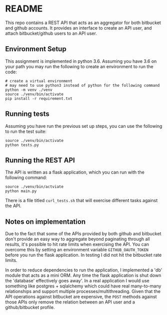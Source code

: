 # README

This repo contains a REST API that acts as an aggregator for both bitbucket and github accounts. It provides an interface to create an API user, and attach bitbucket/github users to an API user.

## Environment Setup

This assignment is implemented in python 3.6. Assuming you have 3.6 on your path you may run the following to create an environment to run the code:

```
# create a virtual environment
# may need to use python3 instead of python for the following command
python -m venv ./venv
source ./venv/bin/activate
pip install -r requirement.txt
```

## Running tests

Assuming you have run the previous set up steps, you can use the following to run the test suite:

```
source ./venv/bin/activate
python tests.py
```

## Running the REST API

The API is written as a flask application, which you can run with the following command:

```
source ./venv/bin/actviate
python main.py
```

There is a file titled `curl_tests.sh` that will exercise different tasks against the API.

## Notes on implementation

Due to the fact that some of the APIs provided by both github and bitbucket don't provide an easy way to aggregate beyond paginating through all results, it's possible to hit rate limits when exercising the API. You can overcome this by setting an environment variable `GITHUB_OAUTH_TOKEN` before you run the flask application. In testing I did not hit the bitbucket rate limits.

In order to reduce dependencies to run the application, I implemented a 'db' module that acts as a mini ORM. Any time the flask application is shut down the 'database' effectively goes away'. In a real application I would use something like postgres + sqlalchemy which could have real many-to-many relationships and support multiple processes/multithreading. Given that the API operations against bitbucket are expensive, the `POST` methods against those APIs only remove the relation between an API user and a github/bitbucket profile.

